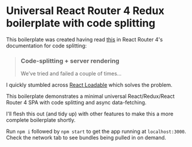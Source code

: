 # Universal React Router 4 Redux boilerplate with code splitting

This boilerplate was created having read [this](https://reacttraining.com/react-router/web/guides/code-splitting/code-splitting-server-rendering) in React Router 4's documentation for code splitting:

> ### Code-splitting + server rendering
> We’ve tried and failed a couple of times...

I quickly stumbled across [React Loadable](https://github.com/thejameskyle/react-loadable) which solves the problem.

This boilerplate demonstrates a minimal universal React/Redux/React Router 4 SPA with code splitting and async data-fetching.

I'll flesh this out (and tidy up) with other features to make this a more complete boilerplate shortly.

Run `npm i` followed by `npm start` to get the app running at `localhost:3000`. Check the network tab to see bundles being pulled in on demand.
